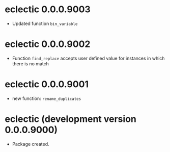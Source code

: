 # eclectic 0.0.0.9003

* Updated function `bin_variable`

# eclectic 0.0.0.9002

* Function `find_replace` accepts user defined value for instances in which there is no match

# eclectic 0.0.0.9001

* new function: `rename_duplicates`

# eclectic (development version 0.0.0.9000)

* Package created.
